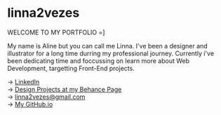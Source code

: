 # linna2vezes

WELCOME TO MY PORTFOLIO =]

My name is Aline but you can call me Linna.
I've been a designer and illustrator for a long time durring my professional journey.
Currently i've been dedicating time and foccussing on learn more about Web Development, targetting Front-End projects.

-> <a href="https://www.linkedin.com/in/linna2vezes">LinkedIn</a> </br>
->  <a href="https://www.behance.net/linna2vezes"> Design Projects at my Behance Page </a></br>
->  <a mailto="https://www.behance.net/linna2vezes">linna2vezes@gmail.com </a></br>
-> <a href="https:https://linna2vezes.github.io/"> My GitHub.io </a>
